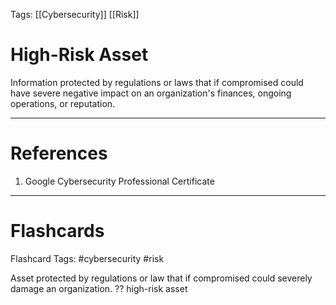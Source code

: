Tags: [[Cybersecurity]] [[Risk]]
# High-Risk Asset

Information protected by regulations or laws that if compromised could have severe negative impact on an organization's finances, ongoing operations, or reputation.

---
# References

1. Google Cybersecurity Professional Certificate

---
# Flashcards

Flashcard Tags: #cybersecurity #risk 

Asset protected by regulations or law that if compromised could severely damage an organization.
??
high-risk asset
<!--SR:!2024-05-15,16,290!2024-06-10,33,290-->